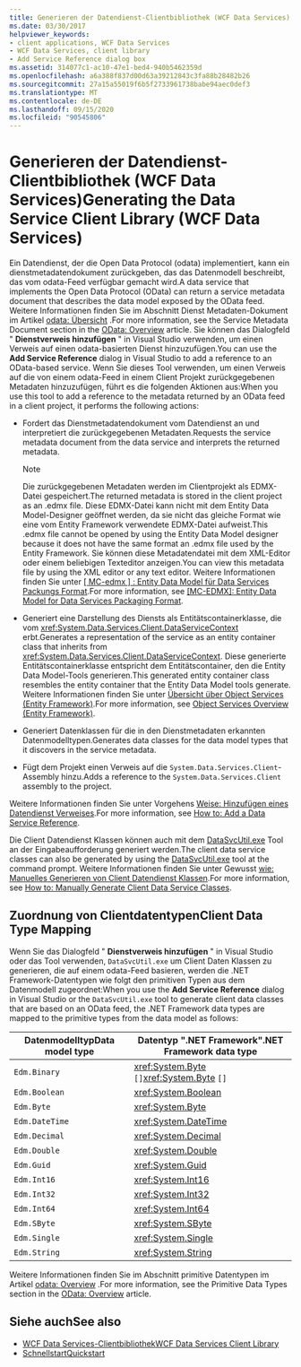 ```yaml
---
title: Generieren der Datendienst-Clientbibliothek (WCF Data Services)
ms.date: 03/30/2017
helpviewer_keywords:
- client applications, WCF Data Services
- WCF Data Services, client library
- Add Service Reference dialog box
ms.assetid: 314077c1-ac10-47e1-bed4-940b5462359d
ms.openlocfilehash: a6a388f837d00d63a39212843c3fa88b28482b26
ms.sourcegitcommit: 27a15a55019f6b5f2733961738babe94aec0def3
ms.translationtype: MT
ms.contentlocale: de-DE
ms.lasthandoff: 09/15/2020
ms.locfileid: "90545806"
---
```

# <a name="generating-the-data-service-client-library-wcf-data-services"></a><span data-ttu-id="31d13-102">Generieren der Datendienst-Clientbibliothek (WCF Data Services)</span><span class="sxs-lookup"><span data-stu-id="31d13-102">Generating the Data Service Client Library (WCF Data Services)</span></span>
<span data-ttu-id="31d13-103">Ein Datendienst, der die Open Data Protocol (odata) implementiert, kann ein dienstmetadatendokument zurückgeben, das das Datenmodell beschreibt, das vom odata-Feed verfügbar gemacht wird.</span><span class="sxs-lookup"><span data-stu-id="31d13-103">A data service that implements the Open Data Protocol (OData) can return a service metadata document that describes the data model exposed by the OData feed.</span></span> <span data-ttu-id="31d13-104">Weitere Informationen finden Sie im Abschnitt Dienst Metadaten-Dokument im Artikel [odata: Übersicht](https://www.odata.org/documentation/odata-version-2-0/overview/) .</span><span class="sxs-lookup"><span data-stu-id="31d13-104">For more information, see the Service Metadata Document section in the [OData: Overview](https://www.odata.org/documentation/odata-version-2-0/overview/) article.</span></span> <span data-ttu-id="31d13-105">Sie können das Dialogfeld " **Dienstverweis hinzufügen** " in Visual Studio verwenden, um einen Verweis auf einen odata-basierten Dienst hinzuzufügen.</span><span class="sxs-lookup"><span data-stu-id="31d13-105">You can use the **Add Service Reference** dialog in Visual Studio to add a reference to an OData-based service.</span></span> <span data-ttu-id="31d13-106">Wenn Sie dieses Tool verwenden, um einen Verweis auf die von einem odata-Feed in einem Client Projekt zurückgegebenen Metadaten hinzuzufügen, führt es die folgenden Aktionen aus:</span><span class="sxs-lookup"><span data-stu-id="31d13-106">When you use this tool to add a reference to the metadata returned by an OData feed in a client project, it performs the following actions:</span></span>  
  
- <span data-ttu-id="31d13-107">Fordert das Dienstmetadatendokument vom Datendienst an und interpretiert die zurückgegebenen Metadaten.</span><span class="sxs-lookup"><span data-stu-id="31d13-107">Requests the service metadata document from the data service and interprets the returned metadata.</span></span>  
  
    > [!NOTE]
    > <span data-ttu-id="31d13-108">Die zurückgegebenen Metadaten werden im Clientprojekt als EDMX-Datei gespeichert.</span><span class="sxs-lookup"><span data-stu-id="31d13-108">The returned metadata is stored in the client project as an .edmx file.</span></span> <span data-ttu-id="31d13-109">Diese EDMX-Datei kann nicht mit dem Entity Data Model-Designer geöffnet werden, da sie nicht das gleiche Format wie eine vom Entity Framework verwendete EDMX-Datei aufweist.</span><span class="sxs-lookup"><span data-stu-id="31d13-109">This .edmx file cannot be opened by using the Entity Data Model designer because it does not have the same format an .edmx file used by the Entity Framework.</span></span> <span data-ttu-id="31d13-110">Sie können diese Metadatendatei mit dem XML-Editor oder einem beliebigen Texteditor anzeigen.</span><span class="sxs-lookup"><span data-stu-id="31d13-110">You can view this metadata file by using the XML editor or any text editor.</span></span> <span data-ttu-id="31d13-111">Weitere Informationen finden Sie unter [ \[ MC-edmx \] : Entity Data Model für Data Services Packungs Format](/openspecs/windows_protocols/mc-edmx/5dff5e25-56a1-408b-9d44-bff6634c7d16).</span><span class="sxs-lookup"><span data-stu-id="31d13-111">For more information, see [\[MC-EDMX\]: Entity Data Model for Data Services Packaging Format](/openspecs/windows_protocols/mc-edmx/5dff5e25-56a1-408b-9d44-bff6634c7d16).</span></span>
  
- <span data-ttu-id="31d13-112">Generiert eine Darstellung des Diensts als Entitätscontainerklasse, die vom <xref:System.Data.Services.Client.DataServiceContext> erbt.</span><span class="sxs-lookup"><span data-stu-id="31d13-112">Generates a representation of the service as an entity container class that inherits from <xref:System.Data.Services.Client.DataServiceContext>.</span></span> <span data-ttu-id="31d13-113">Diese generierte Entitätscontainerklasse entspricht dem Entitätscontainer, den die Entity Data Model-Tools generieren.</span><span class="sxs-lookup"><span data-stu-id="31d13-113">This generated entity container class resembles the entity container that the Entity Data Model tools generate.</span></span> <span data-ttu-id="31d13-114">Weitere Informationen finden Sie unter [Übersicht über Object Services (Entity Framework)](/previous-versions/bb386871(v=vs.100)).</span><span class="sxs-lookup"><span data-stu-id="31d13-114">For more information, see [Object Services Overview (Entity Framework)](/previous-versions/bb386871(v=vs.100)).</span></span>  
  
- <span data-ttu-id="31d13-115">Generiert Datenklassen für die in den Dienstmetadaten erkannten Datenmodelltypen.</span><span class="sxs-lookup"><span data-stu-id="31d13-115">Generates data classes for the data model types that it discovers in the service metadata.</span></span>  
  
- <span data-ttu-id="31d13-116">Fügt dem Projekt einen Verweis auf die `System.Data.Services.Client`-Assembly hinzu.</span><span class="sxs-lookup"><span data-stu-id="31d13-116">Adds a reference to the `System.Data.Services.Client` assembly to the project.</span></span>  
  
 <span data-ttu-id="31d13-117">Weitere Informationen finden Sie unter Vorgehens [Weise: Hinzufügen eines Datendienst Verweises](how-to-add-a-data-service-reference-wcf-data-services.md).</span><span class="sxs-lookup"><span data-stu-id="31d13-117">For more information, see [How to: Add a Data Service Reference](how-to-add-a-data-service-reference-wcf-data-services.md).</span></span>  
  
 <span data-ttu-id="31d13-118">Die Client Datendienst Klassen können auch mit dem [DataSvcUtil.exe](wcf-data-service-client-utility-datasvcutil-exe.md) Tool an der Eingabeaufforderung generiert werden.</span><span class="sxs-lookup"><span data-stu-id="31d13-118">The client data service classes can also be generated by using the [DataSvcUtil.exe](wcf-data-service-client-utility-datasvcutil-exe.md) tool at the command prompt.</span></span> <span data-ttu-id="31d13-119">Weitere Informationen finden Sie unter Gewusst [wie: Manuelles Generieren von Client Datendienst Klassen](how-to-manually-generate-client-data-service-classes-wcf-data-services.md).</span><span class="sxs-lookup"><span data-stu-id="31d13-119">For more information, see [How to: Manually Generate Client Data Service Classes](how-to-manually-generate-client-data-service-classes-wcf-data-services.md).</span></span>  
  
## <a name="client-data-type-mapping"></a><span data-ttu-id="31d13-120">Zuordnung von Clientdatentypen</span><span class="sxs-lookup"><span data-stu-id="31d13-120">Client Data Type Mapping</span></span>  
 <span data-ttu-id="31d13-121">Wenn Sie das Dialogfeld " **Dienstverweis hinzufügen** " in Visual Studio oder das Tool verwenden, `DataSvcUtil.exe` um Client Daten Klassen zu generieren, die auf einem odata-Feed basieren, werden die .NET Framework-Datentypen wie folgt den primitiven Typen aus dem Datenmodell zugeordnet:</span><span class="sxs-lookup"><span data-stu-id="31d13-121">When you use the **Add Service Reference** dialog in Visual Studio or the `DataSvcUtil.exe` tool to generate client data classes that are based on an OData feed, the .NET Framework data types are mapped to the primitive types from the data model as follows:</span></span>  
  
|<span data-ttu-id="31d13-122">Datenmodelltyp</span><span class="sxs-lookup"><span data-stu-id="31d13-122">Data model type</span></span>|<span data-ttu-id="31d13-123">Datentyp ".NET Framework"</span><span class="sxs-lookup"><span data-stu-id="31d13-123">.NET Framework data type</span></span>|  
|---------------------|------------------------------|  
|`Edm.Binary`|<span data-ttu-id="31d13-124"><xref:System.Byte> `[]`</span><span class="sxs-lookup"><span data-stu-id="31d13-124"><xref:System.Byte> `[]`</span></span>|  
|`Edm.Boolean`|<xref:System.Boolean>|  
|`Edm.Byte`|<xref:System.Byte>|  
|`Edm.DateTime`|<xref:System.DateTime>|  
|`Edm.Decimal`|<xref:System.Decimal>|  
|`Edm.Double`|<xref:System.Double>|  
|`Edm.Guid`|<xref:System.Guid>|  
|`Edm.Int16`|<xref:System.Int16>|  
|`Edm.Int32`|<xref:System.Int32>|  
|`Edm.Int64`|<xref:System.Int64>|  
|`Edm.SByte`|<xref:System.SByte>|  
|`Edm.Single`|<xref:System.Single>|  
|`Edm.String`|<xref:System.String>|  
  
 <span data-ttu-id="31d13-125">Weitere Informationen finden Sie im Abschnitt primitive Datentypen im Artikel [odata: Overview](https://www.odata.org/documentation/odata-version-2-0/overview/) .</span><span class="sxs-lookup"><span data-stu-id="31d13-125">For more information, see the Primitive Data Types section in the [OData: Overview](https://www.odata.org/documentation/odata-version-2-0/overview/) article.</span></span>
  
## <a name="see-also"></a><span data-ttu-id="31d13-126">Siehe auch</span><span class="sxs-lookup"><span data-stu-id="31d13-126">See also</span></span>

- [<span data-ttu-id="31d13-127">WCF Data Services-Clientbibliothek</span><span class="sxs-lookup"><span data-stu-id="31d13-127">WCF Data Services Client Library</span></span>](wcf-data-services-client-library.md)
- [<span data-ttu-id="31d13-128">Schnellstart</span><span class="sxs-lookup"><span data-stu-id="31d13-128">Quickstart</span></span>](quickstart-wcf-data-services.md)
